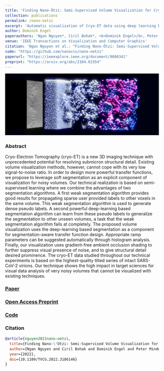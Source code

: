 ```yaml
---
title: 'Finding Nano-Ötzi: Semi-Supervised Volume Visualization for Cryo-Electron Tomography'
collection: publications
permalink: /nano-oetzi
excerpt: 'Automatic visualization of Cryo-ET data using deep learning based 3D segmentation'
author: Dominik Engel
paperauthors: 'Ngan Nguyen*, Ciril Bohak*, <b>Dominik Engel</b>, Peter Mindek, Ondřej Strnad, Peter Wonka, Sai Li, Timo Ropinski, Ivan Viola'
venue: 'IEEE Transactions on Visualization and Computer Graphics'
citation: 'Ngan Nguyen et al.: "Finding Nano-Ötzi: Semi-Supervised Volume Visualization for Cryo-Electron Tomography"in <i>IEEE Transactions on Visualization and Computer Graphics</i> (2022).'
code: "https://github.com/nanovis/nano-oetzi"
paperurl: "https://ieeexplore.ieee.org/document/9806341"
preprint: "https://arxiv.org/abs/2104.01554"
---
```



![Nano-Oetzi Teaser](images/nano-oetzi-teaser.png)

### Abstract
Cryo-Electron Tomography (cryo-ET) is a new 3D imaging technique with unprecedented potential for resolving submicron structural detail. Existing volume visualization methods, however, cannot cope with its very low signal-to-noise ratio. In order to design more powerful transfer functions, we propose to leverage soft segmentation as an explicit component of visualization for noisy volumes. Our technical realization is based on semi-supervised learning where we combine the advantages of two segmentation algorithms. A first weak segmentation algorithm provides good results for propagating sparse user provided labels to other voxels in the same volume. This weak segmentation algorithm is used to generate dense pseudo labels. A second powerful deep-learning based segmentation algorithm can learn from these pseudo labels to generalize the segmentation to other unseen volumes, a task that the weak segmentation algorithm fails at completely. The proposed volume visualization uses the deep-learning based segmentation as a component for segmentation-aware transfer function design. Appropriate ramp parameters can be suggested automatically through histogram analysis. Finally, our visualization uses gradient-free ambient occlusion shading to further suppress visual presence of noise, and to give structural detail desired prominence. The cryo-ET data studied throughout our technical experiments is based on the highest-quality tilted series of intact SARS-CoV-2 virions. Our technique shows the high impact in target sciences for visual data analysis of very noisy volumes that cannot be visualized with existing techniques.

### [Paper](https://ieeexplore.ieee.org/document/9806341)
### [Open Access Preprint](https://arxiv.org/abs/2104.01554)
### [Code](https://github.com/nanovis/nano-oetzi)

### Citation

```bibtex
@article{nguyen2021nano-oetzi,
  title={Finding Nano-\"Otzi: Semi-Supervised Volume Visualization for Cryo-Electron Tomography},
  author={Ngan Nguyen and Ciril Bohak and Dominik Engel and Peter Mindek and Ondřej Strnad and Peter Wonka and Sai Li and Timo Ropinski and Ivan Viola},
  year={2022},
  doi={10.1109/TVCG.2022.3186146}
}
```
